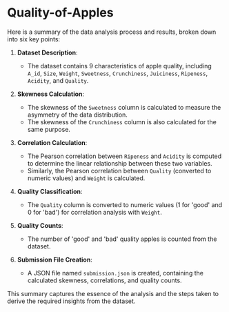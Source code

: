 # Quality-of-Apples

Here is a summary of the data analysis process and results, broken down into six key points:

1. **Dataset Description**:
   - The dataset contains 9 characteristics of apple quality, including `A_id`, `Size`, `Weight`, `Sweetness`, `Crunchiness`, `Juiciness`, `Ripeness`, `Acidity`, and `Quality`.

2. **Skewness Calculation**:
   - The skewness of the `Sweetness` column is calculated to measure the asymmetry of the data distribution.
   - The skewness of the `Crunchiness` column is also calculated for the same purpose.

3. **Correlation Calculation**:
   - The Pearson correlation between `Ripeness` and `Acidity` is computed to determine the linear relationship between these two variables.
   - Similarly, the Pearson correlation between `Quality` (converted to numeric values) and `Weight` is calculated.

4. **Quality Classification**:
   - The `Quality` column is converted to numeric values (1 for 'good' and 0 for 'bad') for correlation analysis with `Weight`.

5. **Quality Counts**:
   - The number of 'good' and 'bad' quality apples is counted from the dataset.

6. **Submission File Creation**:
   - A JSON file named `submission.json` is created, containing the calculated skewness, correlations, and quality counts.

This summary captures the essence of the analysis and the steps taken to derive the required insights from the dataset.
